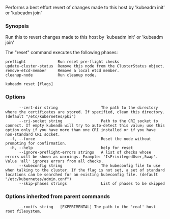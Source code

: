 
Performs a best effort revert of changes made to this host by 'kubeadm init' or 'kubeadm join'

### Synopsis

Run this to revert changes made to this host by 'kubeadm init' or 'kubeadm join'

The "reset" command executes the following phases:
```
preflight              Run reset pre-flight checks
update-cluster-status  Remove this node from the ClusterStatus object.
remove-etcd-member     Remove a local etcd member.
cleanup-node           Run cleanup node.
```


```
kubeadm reset [flags]
```

### Options

```
      --cert-dir string                   The path to the directory where the certificates are stored. If specified, clean this directory. (default "/etc/kubernetes/pki")
      --cri-socket string                 Path to the CRI socket to connect. If empty kubeadm will try to auto-detect this value; use this option only if you have more than one CRI installed or if you have non-standard CRI socket.
  -f, --force                             Reset the node without prompting for confirmation.
  -h, --help                              help for reset
      --ignore-preflight-errors strings   A list of checks whose errors will be shown as warnings. Example: 'IsPrivilegedUser,Swap'. Value 'all' ignores errors from all checks.
      --kubeconfig string                 The kubeconfig file to use when talking to the cluster. If the flag is not set, a set of standard locations can be searched for an existing kubeconfig file. (default "/etc/kubernetes/admin.conf")
      --skip-phases strings               List of phases to be skipped
```

### Options inherited from parent commands

```
      --rootfs string   [EXPERIMENTAL] The path to the 'real' host root filesystem.
```

